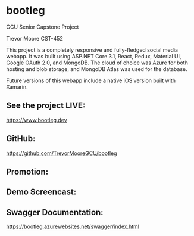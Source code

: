 # bootleg
GCU Senior Capstone Project

Trevor Moore
CST-452

This project is a completely responsive and fully-fledged social media webapp.
It was built using ASP.NET Core 3.1, React, Redux, Material UI, Google OAuth 2.0, and MongoDB.
The cloud of choice was Azure for both hosting and blob storage, and MongoDB Atlas was used for the database.

Future versions of this webapp include a native iOS version built with Xamarin.

## See the project LIVE:
https://www.bootleg.dev

## GitHub:
https://github.com/TrevorMooreGCU/bootleg

## Promotion:


## Demo Screencast:


## Swagger Documentation:
https://bootleg.azurewebsites.net/swagger/index.html
